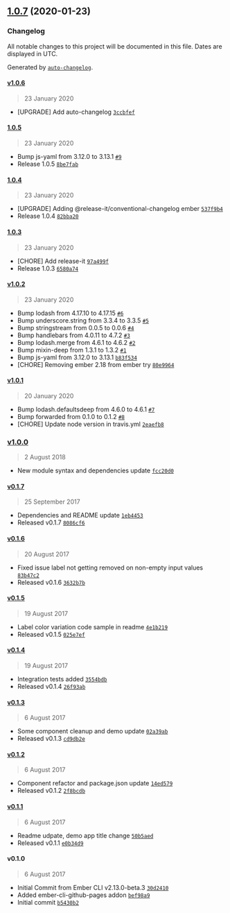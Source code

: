 ## [1.0.7](https://github.com/rajasegar/ember-smart-input/compare/1.0.6...1.0.7) (2020-01-23)

### Changelog

All notable changes to this project will be documented in this file. Dates are displayed in UTC.

Generated by [`auto-changelog`](https://github.com/CookPete/auto-changelog).

#### [v1.0.6](https://github.com/rajasegar/ember-smart-input/compare/1.0.5...v1.0.6)

> 23 January 2020

- [UPGRADE] Add auto-changelog [`3ccbfef`](https://github.com/rajasegar/ember-smart-input/commit/3ccbfef2b7ae0f80fa9edb111f0d6af3d751d3f4)

#### [1.0.5](https://github.com/rajasegar/ember-smart-input/compare/1.0.4...1.0.5)

> 23 January 2020

- Bump js-yaml from 3.12.0 to 3.13.1 [`#9`](https://github.com/rajasegar/ember-smart-input/pull/9)
- Release 1.0.5 [`8be7fab`](https://github.com/rajasegar/ember-smart-input/commit/8be7fab2a44bbaec367dd0190cefc4bb1721374e)

#### [1.0.4](https://github.com/rajasegar/ember-smart-input/compare/1.0.3...1.0.4)

> 23 January 2020

- [UPGRADE] Adding @release-it/conventional-changelog ember [`537f9b4`](https://github.com/rajasegar/ember-smart-input/commit/537f9b4588103029208b1db5033363e06f27fc65)
- Release 1.0.4 [`82bba20`](https://github.com/rajasegar/ember-smart-input/commit/82bba20d8d45e2fc34ed435a778cacf66cf8a697)

#### [1.0.3](https://github.com/rajasegar/ember-smart-input/compare/v1.0.2...1.0.3)

> 23 January 2020

- [CHORE] Add release-it [`97a499f`](https://github.com/rajasegar/ember-smart-input/commit/97a499f7d12fc8930d793e64e17d45fb85342b43)
- Release 1.0.3 [`6580a74`](https://github.com/rajasegar/ember-smart-input/commit/6580a74a0d8be45a952fef9422c1a7fe728f2825)

#### [v1.0.2](https://github.com/rajasegar/ember-smart-input/compare/v1.0.1...v1.0.2)

> 23 January 2020

- Bump lodash from 4.17.10 to 4.17.15 [`#6`](https://github.com/rajasegar/ember-smart-input/pull/6)
- Bump underscore.string from 3.3.4 to 3.3.5 [`#5`](https://github.com/rajasegar/ember-smart-input/pull/5)
- Bump stringstream from 0.0.5 to 0.0.6 [`#4`](https://github.com/rajasegar/ember-smart-input/pull/4)
- Bump handlebars from 4.0.11 to 4.7.2 [`#3`](https://github.com/rajasegar/ember-smart-input/pull/3)
- Bump lodash.merge from 4.6.1 to 4.6.2 [`#2`](https://github.com/rajasegar/ember-smart-input/pull/2)
- Bump mixin-deep from 1.3.1 to 1.3.2 [`#1`](https://github.com/rajasegar/ember-smart-input/pull/1)
- Bump js-yaml from 3.12.0 to 3.13.1 [`b83f534`](https://github.com/rajasegar/ember-smart-input/commit/b83f53431058773493d7fc5d61345c8ffebbae75)
- [CHORE] Removing ember 2.18 from ember try [`80e9964`](https://github.com/rajasegar/ember-smart-input/commit/80e9964a65d7e2d5bf2a57a6ff7848e7249e7437)

#### [v1.0.1](https://github.com/rajasegar/ember-smart-input/compare/v1.0.0...v1.0.1)

> 20 January 2020

- Bump lodash.defaultsdeep from 4.6.0 to 4.6.1 [`#7`](https://github.com/rajasegar/ember-smart-input/pull/7)
- Bump forwarded from 0.1.0 to 0.1.2 [`#8`](https://github.com/rajasegar/ember-smart-input/pull/8)
- [CHORE] Update node version in travis.yml [`2eaefb8`](https://github.com/rajasegar/ember-smart-input/commit/2eaefb88e33b0f62f908a69e47834ebe54d1db9e)

### [v1.0.0](https://github.com/rajasegar/ember-smart-input/compare/v0.1.7...v1.0.0)

> 2 August 2018

- New module syntax and dependencies update [`fcc20d0`](https://github.com/rajasegar/ember-smart-input/commit/fcc20d06cc8d6ac7b108bf177a68ce0d524a74f3)

#### [v0.1.7](https://github.com/rajasegar/ember-smart-input/compare/v0.1.6...v0.1.7)

> 25 September 2017

- Dependencies and README update [`1eb4453`](https://github.com/rajasegar/ember-smart-input/commit/1eb445333094d5f2a2ef573273037207152d4719)
- Released v0.1.7 [`8086cf6`](https://github.com/rajasegar/ember-smart-input/commit/8086cf6a1dd3e52212e3e4e2d2e799d3abf5929d)

#### [v0.1.6](https://github.com/rajasegar/ember-smart-input/compare/v0.1.5...v0.1.6)

> 20 August 2017

- Fixed issue label not getting removed on non-empty input values [`83b47c2`](https://github.com/rajasegar/ember-smart-input/commit/83b47c254e134e4b081501a599c748a42274486a)
- Released v0.1.6 [`3632b7b`](https://github.com/rajasegar/ember-smart-input/commit/3632b7bc4c2ccd10a5852a125a6a39aa9daeea73)

#### [v0.1.5](https://github.com/rajasegar/ember-smart-input/compare/v0.1.4...v0.1.5)

> 19 August 2017

- Label color variation code sample in readme [`4e1b219`](https://github.com/rajasegar/ember-smart-input/commit/4e1b219037154294e116cb75c8d39a258c5152f2)
- Released v0.1.5 [`025e7ef`](https://github.com/rajasegar/ember-smart-input/commit/025e7efd67f259e35196a4238556a159f1ee9693)

#### [v0.1.4](https://github.com/rajasegar/ember-smart-input/compare/v0.1.3...v0.1.4)

> 19 August 2017

- Integration tests added [`3554bdb`](https://github.com/rajasegar/ember-smart-input/commit/3554bdb0d462072bc4c80c6768857a461dd61df0)
- Released v0.1.4 [`26f93ab`](https://github.com/rajasegar/ember-smart-input/commit/26f93aba704a145333b6109b002e6ab12c4a2649)

#### [v0.1.3](https://github.com/rajasegar/ember-smart-input/compare/v0.1.2...v0.1.3)

> 6 August 2017

- Some component cleanup and demo update [`02a39ab`](https://github.com/rajasegar/ember-smart-input/commit/02a39ab5cd5e9d3dde2b8cc4276c4e34060c842b)
- Released v0.1.3 [`cd9db2e`](https://github.com/rajasegar/ember-smart-input/commit/cd9db2e231f479e37a68a86068abb038903b7657)

#### [v0.1.2](https://github.com/rajasegar/ember-smart-input/compare/v0.1.1...v0.1.2)

> 6 August 2017

- Component refactor and package.json update [`14ed579`](https://github.com/rajasegar/ember-smart-input/commit/14ed579a068f06e77822b9ad7fcbb54ef68d8e7d)
- Released v0.1.2 [`2f8bcdb`](https://github.com/rajasegar/ember-smart-input/commit/2f8bcdb160b0b04d1cafc24ee59a8cb06411f88c)

#### [v0.1.1](https://github.com/rajasegar/ember-smart-input/compare/v0.1.0...v0.1.1)

> 6 August 2017

- Readme udpate, demo app title change [`50b5aed`](https://github.com/rajasegar/ember-smart-input/commit/50b5aed9b10a7808bb388189230bcd4091bc208d)
- Released v0.1.1 [`e0b34d9`](https://github.com/rajasegar/ember-smart-input/commit/e0b34d93532990abe7d2992ad58d5d4bf2a06d8d)

#### v0.1.0

> 6 August 2017

- Initial Commit from Ember CLI v2.13.0-beta.3 [`30d2410`](https://github.com/rajasegar/ember-smart-input/commit/30d24102cd0facd67dfa2a5cf20077b0116bacda)
- Added ember-cli-github-pages addon [`bef98a9`](https://github.com/rajasegar/ember-smart-input/commit/bef98a9cea40704338fcbc2d67a4447ef0784553)
- Initial commit [`b5430b2`](https://github.com/rajasegar/ember-smart-input/commit/b5430b28c8dbb10df9ec162395fdcf5bb0388b61)

